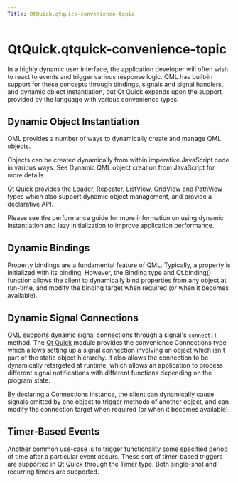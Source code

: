 ```yaml
---
Title: QtQuick.qtquick-convenience-topic
---
```


# QtQuick.qtquick-convenience-topic

<span class="subtitle"></span>
<!-- $$$qtquick-convenience-topic.html-description -->
<p>In a highly dynamic user interface, the application developer will often wish to react to events and trigger various response logic. QML has built-in support for these concepts through bindings, signals and signal handlers, and dynamic object instantiation, but Qt Quick expands upon the support provided by the language with various convenience types.</p>
<h2 id="dynamic-object-instantiation">Dynamic Object Instantiation</h2>
<p>QML provides a number of ways to dynamically create and manage QML objects.</p>
<p>Objects can be created dynamically from within imperative JavaScript code in various ways. See Dynamic QML object creation from JavaScript for more details.</p>
<p>Qt Quick provides the <a href="QtQuick.Loader.md">Loader</a>, <a href="QtQuick.Repeater.md">Repeater</a>, <a href="QtQuick.ListView.md">ListView</a>, <a href="https://developer.ubuntu.comapps/qml/sdk-15.04.3/QtQuick.draganddrop/#gridview">GridView</a> and <a href="QtQuick.PathView.md">PathView</a> types which also support dynamic object management, and provide a declarative API.</p>
<p>Please see the performance guide for more information on using dynamic instantiation and lazy initialization to improve application performance.</p>
<h2 id="dynamic-bindings">Dynamic Bindings</h2>
<p>Property bindings are a fundamental feature of QML. Typically, a property is initialized with its binding. However, the Binding type and Qt.binding() function allows the client to dynamically bind properties from any object at run-time, and modify the binding target when required (or when it becomes available).</p>
<h2 id="dynamic-signal-connections">Dynamic Signal Connections</h2>
<p>QML supports dynamic signal connections through a signal's <code>connect()</code> method. The <a href="QtQuick.qtquick-index.md">Qt Quick</a> module provides the convenience Connections type which allows setting up a signal connection involving an object which isn't part of the static object hierarchy. It also allows the connection to be dynamically retargeted at runtime, which allows an application to process different signal notifications with different functions depending on the program state.</p>
<p>By declaring a Connections instance, the client can dynamically cause signals emitted by one object to trigger methods of another object, and can modify the connection target when required (or when it becomes available).</p>
<h2 id="timer-based-events">Timer-Based Events</h2>
<p>Another common use-case is to trigger functionality some specified period of time after a particular event occurs. These sort of timer-based triggers are supported in Qt Quick through the Timer type. Both single-shot and recurring timers are supported.</p>
<!-- @@@qtquick-convenience-topic.html -->

